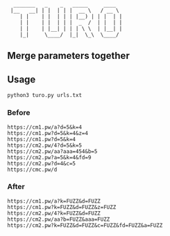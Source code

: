 ```
  _______   _    _   _____     ____  
 |__   __| | |  | | |  __ \   / __ \ 
    | |    | |  | | | |__) | | |  | |
    | |    | |  | | |  _  /  | |  | |
    | |    | |__| | | | \ \  | |__| |
    |_|     \____/  |_|  \_\  \____/                           
   ```               
  ## Merge parameters together 
   
   ## Usage
  ``` 
  python3 turo.py urls.txt
  ```
  
### Before
```
https://cm1.pw/a?d=5&k=4
https://cm1.pw?d=5&k=4&z=4
https://cm1.pw?d=5&k=4
https://cm2.pw/4?d=5&k=5
https://cm2.pw/aa?aaa=454&b=5
https://cm2.pw?a=5&k=4&fd=9
https://cm2.pw?d=4&c=5
https://cmc.pw/d
```

### After 
```
https://cm1.pw/a?k=FUZZ&d=FUZZ
https://cm1.pw?k=FUZZ&d=FUZZ&z=FUZZ
https://cm2.pw/4?k=FUZZ&d=FUZZ
https://cm2.pw/aa?b=FUZZ&aaa=FUZZ
https://cm2.pw?k=FUZZ&d=FUZZ&c=FUZZ&fd=FUZZ&a=FUZZ
```

   
   
                                 
                                     
                                     
                                     
                                     
                                     
                                     
                                     
                                     
                                     
                                     
                                     
                                     
                                     
                                     
